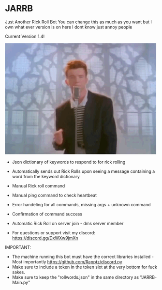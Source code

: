 # JARRB
Just Another Rick Roll Bot
You can change this as much as you want but I own what ever version is on here I dont know just annoy people

Current Version 1.4!

 ![ Alt text](Important.gif)
- Json dictionary of keywords to respond to for rick rolling
- Automatically sends out Rick Rolls upon seeing a message containing a word from the keyword dictionary
- Manual Rick roll command
- Manual ping command to check heartbeat
- Error handeling for all commands, missing args + unknown command
- Confirmation of command success
- Automatic Rick Roll on server join - dms server member

- For questions or support visit my discord: https://discord.gg/DxWXw9jmXn

IMPORTANT:
- The machine running this bot must have the correct libraries installed - Most importantly https://github.com/Rapptz/discord.py
- Make sure to include a token in the token slot at the very bottom for fuck sakes.
- Make sure to keep the "rollwords.json" in the same directory as "JARRB-Main.py"

